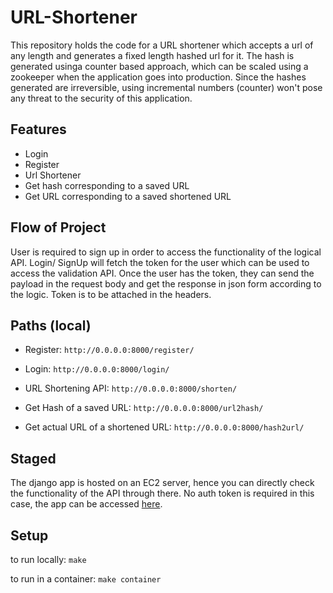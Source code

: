 # URL-Shortener
This repository holds the code for a URL shortener which accepts a url of any length and generates a fixed length hashed url for it. The hash is generated usinga counter based approach, which can be scaled using a zookeeper when the application goes into production. Since the hashes generated are irreversible, using incremental numbers (counter) won't pose any threat to the security of this application.

## Features
* Login
* Register
* Url Shortener
* Get hash corresponding to a saved URL
* Get URL corresponding to a saved shortened URL

## Flow of Project
User is required to sign up in order to access the functionality of the logical API. Login/ SignUp will fetch the token for the user which can be used to access the validation API. Once the user has the token, they can send the payload in the request body and get the response in json form according to the logic. Token is to be attached in the headers.

## Paths (local)

* Register: `http://0.0.0.0:8000/register/`

* Login: `http://0.0.0.0:8000/login/`

* URL Shortening API: `http://0.0.0.0:8000/shorten/`

* Get Hash of a saved URL: `http://0.0.0.0:8000/url2hash/`

* Get actual URL of a shortened URL: `http://0.0.0.0:8000/hash2url/`

## Staged
The django app is hosted on an EC2 server, hence you can directly check the functionality of the API through there. No auth token is required in this case, the app can be accessed [here](http://18.224.7.211:8000/shorten).

## Setup

to run locally: `make`

to run in a container: `make container`
